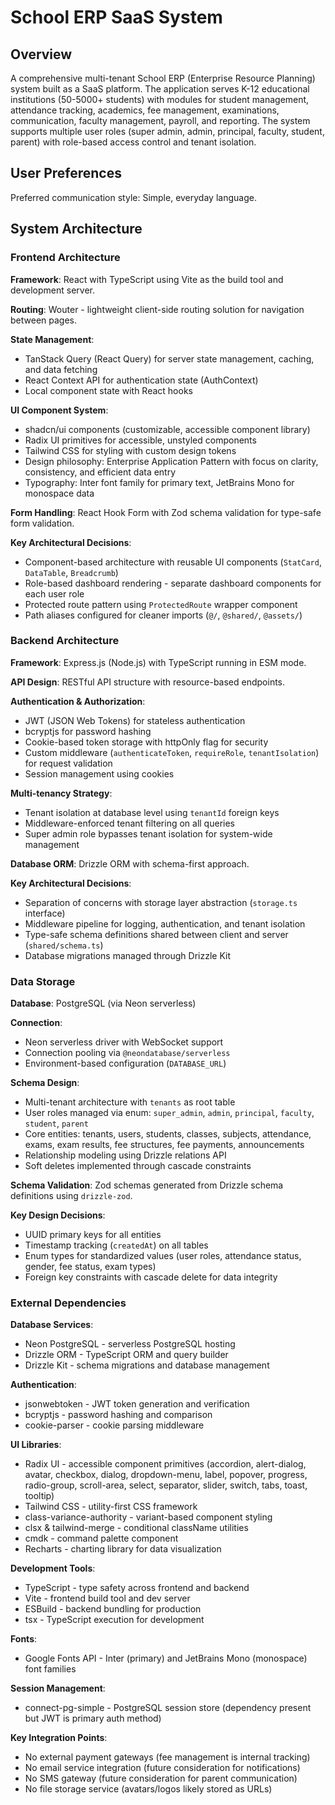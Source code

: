 # School ERP SaaS System

## Overview

A comprehensive multi-tenant School ERP (Enterprise Resource Planning) system built as a SaaS platform. The application serves K-12 educational institutions (50-5000+ students) with modules for student management, attendance tracking, academics, fee management, examinations, communication, faculty management, payroll, and reporting. The system supports multiple user roles (super admin, admin, principal, faculty, student, parent) with role-based access control and tenant isolation.

## User Preferences

Preferred communication style: Simple, everyday language.

## System Architecture

### Frontend Architecture

**Framework**: React with TypeScript using Vite as the build tool and development server.

**Routing**: Wouter - lightweight client-side routing solution for navigation between pages.

**State Management**: 
- TanStack Query (React Query) for server state management, caching, and data fetching
- React Context API for authentication state (AuthContext)
- Local component state with React hooks

**UI Component System**:
- shadcn/ui components (customizable, accessible component library)
- Radix UI primitives for accessible, unstyled components
- Tailwind CSS for styling with custom design tokens
- Design philosophy: Enterprise Application Pattern with focus on clarity, consistency, and efficient data entry
- Typography: Inter font family for primary text, JetBrains Mono for monospace data

**Form Handling**: React Hook Form with Zod schema validation for type-safe form validation.

**Key Architectural Decisions**:
- Component-based architecture with reusable UI components (`StatCard`, `DataTable`, `Breadcrumb`)
- Role-based dashboard rendering - separate dashboard components for each user role
- Protected route pattern using `ProtectedRoute` wrapper component
- Path aliases configured for cleaner imports (`@/`, `@shared/`, `@assets/`)

### Backend Architecture

**Framework**: Express.js (Node.js) with TypeScript running in ESM mode.

**API Design**: RESTful API structure with resource-based endpoints.

**Authentication & Authorization**:
- JWT (JSON Web Tokens) for stateless authentication
- bcryptjs for password hashing
- Cookie-based token storage with httpOnly flag for security
- Custom middleware (`authenticateToken`, `requireRole`, `tenantIsolation`) for request validation
- Session management using cookies

**Multi-tenancy Strategy**:
- Tenant isolation at database level using `tenantId` foreign keys
- Middleware-enforced tenant filtering on all queries
- Super admin role bypasses tenant isolation for system-wide management

**Database ORM**: Drizzle ORM with schema-first approach.

**Key Architectural Decisions**:
- Separation of concerns with storage layer abstraction (`storage.ts` interface)
- Middleware pipeline for logging, authentication, and tenant isolation
- Type-safe schema definitions shared between client and server (`shared/schema.ts`)
- Database migrations managed through Drizzle Kit

### Data Storage

**Database**: PostgreSQL (via Neon serverless)

**Connection**: 
- Neon serverless driver with WebSocket support
- Connection pooling via `@neondatabase/serverless`
- Environment-based configuration (`DATABASE_URL`)

**Schema Design**:
- Multi-tenant architecture with `tenants` as root table
- User roles managed via enum: `super_admin`, `admin`, `principal`, `faculty`, `student`, `parent`
- Core entities: tenants, users, students, classes, subjects, attendance, exams, exam results, fee structures, fee payments, announcements
- Relationship modeling using Drizzle relations API
- Soft deletes implemented through cascade constraints

**Schema Validation**: Zod schemas generated from Drizzle schema definitions using `drizzle-zod`.

**Key Design Decisions**:
- UUID primary keys for all entities
- Timestamp tracking (`createdAt`) on all tables
- Enum types for standardized values (user roles, attendance status, gender, fee status, exam types)
- Foreign key constraints with cascade delete for data integrity

### External Dependencies

**Database Services**:
- Neon PostgreSQL - serverless PostgreSQL hosting
- Drizzle ORM - TypeScript ORM and query builder
- Drizzle Kit - schema migrations and database management

**Authentication**:
- jsonwebtoken - JWT token generation and verification
- bcryptjs - password hashing and comparison
- cookie-parser - cookie parsing middleware

**UI Libraries**:
- Radix UI - accessible component primitives (accordion, alert-dialog, avatar, checkbox, dialog, dropdown-menu, label, popover, progress, radio-group, scroll-area, select, separator, slider, switch, tabs, toast, tooltip)
- Tailwind CSS - utility-first CSS framework
- class-variance-authority - variant-based component styling
- clsx & tailwind-merge - conditional className utilities
- cmdk - command palette component
- Recharts - charting library for data visualization

**Development Tools**:
- TypeScript - type safety across frontend and backend
- Vite - frontend build tool and dev server
- ESBuild - backend bundling for production
- tsx - TypeScript execution for development

**Fonts**:
- Google Fonts API - Inter (primary) and JetBrains Mono (monospace) font families

**Session Management**:
- connect-pg-simple - PostgreSQL session store (dependency present but JWT is primary auth method)

**Key Integration Points**:
- No external payment gateways (fee management is internal tracking)
- No email service integration (future consideration for notifications)
- No SMS gateway (future consideration for parent communication)
- No file storage service (avatars/logos likely stored as URLs)